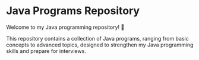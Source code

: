 
# Java Programs Repository


Welcome to my Java programming repository! 🚀

This repository contains a collection of Java programs, ranging from basic concepts to advanced topics, designed to strengthen my Java programming skills and prepare for interviews.

